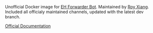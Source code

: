 Unofficial Docker image for [EH Forwarder Bot](https://github.com/blueset/ehForwarderBot). Maintained by [Roy Xiang](http://github.com/RoyXiang). Included all officialy maintained channels, updated with the latest dev branch.

[Official Documentation](https://ehforwarderbot.readthedocs.io)
